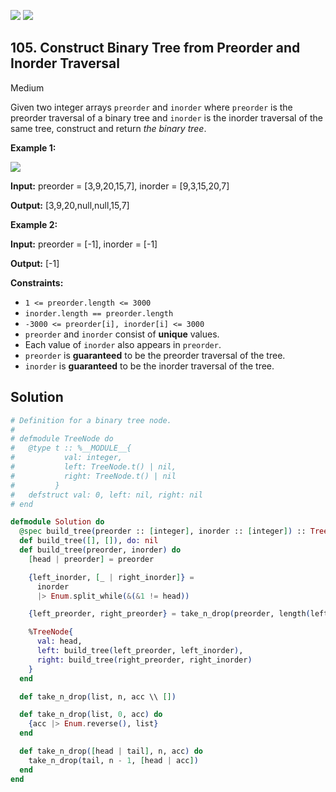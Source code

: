 [![](https://img.shields.io/github/stars/javadev/LeetCode-in-All?label=Stars&style=flat-square)](https://github.com/javadev/LeetCode-in-All)
[![](https://img.shields.io/github/forks/javadev/LeetCode-in-All?label=Fork%20me%20on%20GitHub%20&style=flat-square)](https://github.com/javadev/LeetCode-in-All/fork)

## 105\. Construct Binary Tree from Preorder and Inorder Traversal

Medium

Given two integer arrays `preorder` and `inorder` where `preorder` is the preorder traversal of a binary tree and `inorder` is the inorder traversal of the same tree, construct and return _the binary tree_.

**Example 1:**

![](https://assets.leetcode.com/uploads/2021/02/19/tree.jpg)

**Input:** preorder = [3,9,20,15,7], inorder = [9,3,15,20,7]

**Output:** [3,9,20,null,null,15,7]

**Example 2:**

**Input:** preorder = [-1], inorder = [-1]

**Output:** [-1]

**Constraints:**

*   `1 <= preorder.length <= 3000`
*   `inorder.length == preorder.length`
*   `-3000 <= preorder[i], inorder[i] <= 3000`
*   `preorder` and `inorder` consist of **unique** values.
*   Each value of `inorder` also appears in `preorder`.
*   `preorder` is **guaranteed** to be the preorder traversal of the tree.
*   `inorder` is **guaranteed** to be the inorder traversal of the tree.

## Solution

```elixir
# Definition for a binary tree node.
#
# defmodule TreeNode do
#   @type t :: %__MODULE__{
#           val: integer,
#           left: TreeNode.t() | nil,
#           right: TreeNode.t() | nil
#         }
#   defstruct val: 0, left: nil, right: nil
# end

defmodule Solution do
  @spec build_tree(preorder :: [integer], inorder :: [integer]) :: TreeNode.t() | nil
  def build_tree([], []), do: nil
  def build_tree(preorder, inorder) do
    [head | preorder] = preorder

    {left_inorder, [_ | right_inorder]} =
      inorder
      |> Enum.split_while(&(&1 != head))

    {left_preorder, right_preorder} = take_n_drop(preorder, length(left_inorder))

    %TreeNode{
      val: head,
      left: build_tree(left_preorder, left_inorder),
      right: build_tree(right_preorder, right_inorder)
    }
  end

  def take_n_drop(list, n, acc \\ [])

  def take_n_drop(list, 0, acc) do
    {acc |> Enum.reverse(), list}
  end

  def take_n_drop([head | tail], n, acc) do
    take_n_drop(tail, n - 1, [head | acc])
  end
end
```